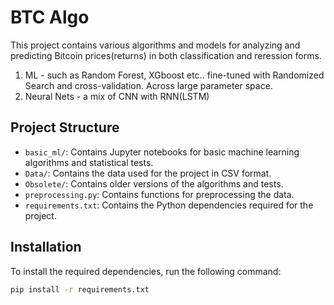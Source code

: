 # BTC Algo

This project contains various algorithms and models for analyzing and predicting Bitcoin prices(returns) in both classification and reression forms.

1. ML - such as Random Forest, XGboost etc.. fine-tuned with Randomized Search and cross-validation. Across large parameter space.
2. Neural Nets - a mix of CNN with RNN(LSTM)

## Project Structure

- `basic_ml/`: Contains Jupyter notebooks for basic machine learning algorithms and statistical tests.
- `Data/`: Contains the data used for the project in CSV format.
- `Obsolete/`: Contains older versions of the algorithms and tests.
- `preprocessing.py`: Contains functions for preprocessing the data.
- `requirements.txt`: Contains the Python dependencies required for the project.

## Installation

To install the required dependencies, run the following command:

```sh
pip install -r requirements.txt

